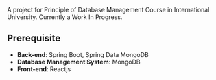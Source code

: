 A project for Principle of Database Management Course in International University. Currently a Work In Progress.

## Prerequisite
- **Back-end**: Spring Boot, Spring Data MongoDB
- **Database Management System**: MongoDB
- **Front-end**: Reactjs
